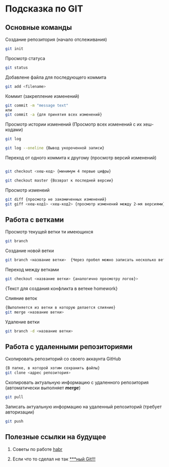 # Подсказка по GIT
## Основные команды
Создание репозитория (начало отслеживания)
```sh
git init
```
Просмотр статуса
```sh
git status
```
Добавлене файла для последующего коммита 
```sh
git add <filename>
```
Коммит (закрепление изменений)
```sh
git commit -m "message text"
или
git commit -a {для принятия всех изменений} 
```

Просмотр истории изменений (Просмотр всех изменений с их хеш-кодами)
```sh
git log

git log --oneline {Вывод укороченной записи}
```
Переход от одного коммита к другому (просмотр версий изменений)
```sh

git checkout <хеш-код> {минимум 4 первые цифры}

git checkout master {Возврат к последней версии}
```
Просмотр изменеий 
```sh
git diff {просмотр не закомиченных изменений}
git giff <хеш-код1> <хеш-код2> {просмотр изменений между 2-мя версиями}
```

## Работа с ветками
Просмотр текущей ветки ти имеющихся 
```sh
git branch
```

Создание новой ветки
```sh
git branch <название ветки>  {Через пробел можно записать несколько веток} 
```

Переход между ветками
```sh
git checkout <название ветки> {аналогично просмотру логов}> 
```
{Текст для создания конфликта в ветеке homework}

Слияние веток
```sh
{Выполняется из ветки в которую делается слияние}
git merge <название ветки> 
```
Удаление ветки
```sh
git branch -d <название ветки> 
```


## Работа с удаленными репозиториями

Скопировать репозиторий со своего аккаунта GitHub
```sh
{В папке, в которой хотим сохранить файлы}
git clone <адрес репозитория> 
```
Скопировать актуальную информацию с удаленного репозитория (автоматически выполняет __*merge*__)
```sh
git pull 
```

Записать актуальную информацию на удаленный репозиторий (требует авторизации)
```sh
git push 
```

## Полезные ссылки на будущее
1. Советы по работе [habr](https://habr.com/ru/companies/sberbank/articles/662744/ "https://habr.com/ru/companies/sberbank/articles/662744/")

2. Если что то сделал не так [***ный Git!!!](https://ohshitgit.com/ru "https://ohshitgit.com/ru")